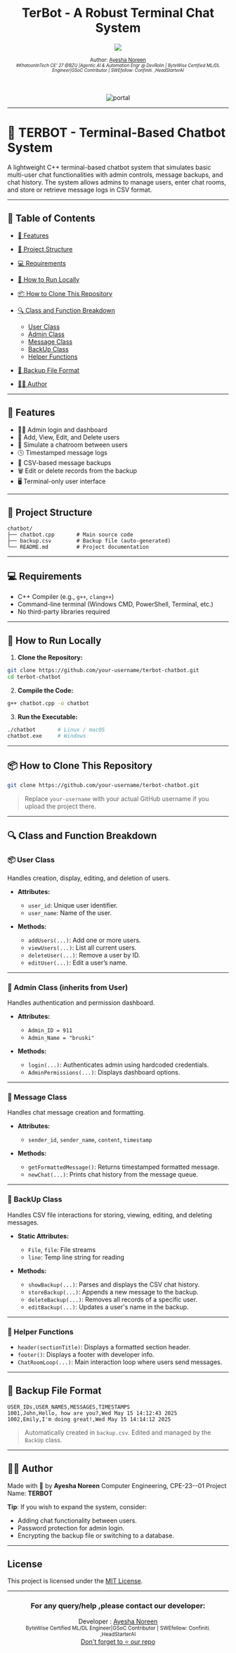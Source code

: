 
<div align="center">
  <h1>TerBot - A Robust Terminal Chat System</h1>
  <a class="header-badge" target="_blank" href="https://www.linkedin.com/in/khatoonintech/">
  <img src="https://img.shields.io/badge/style--5eba00.svg?label=LinkedIn&logo=linkedin&style=social">
  </a>
  

<sub>Author:
<a href="https://www.linkedin.com/in/Khatoonintech/" target="_blank">Ayesha Noreen</a><br>
<small> <i>#KhatoonInTech CE' 27 @BZU |Agentic AI & Automation Engr @ DevRolin | ByteWise Certified ML/DL Engineer|GSoC Contributor | SWEfellow: Confiniti. ,HeadStarterAI</i> </small>
</sub>
<br>
<br>
<br>

 ![portal ](../main/images/portal.png)

</div>

---
# 💬 TERBOT - Terminal-Based Chatbot System

A lightweight C++ terminal-based chatbot system that simulates basic multi-user chat functionalities with admin controls, message backups, and chat history. The system allows admins to manage users, enter chat rooms, and store or retrieve message logs in CSV format.

---

## 📑 Table of Contents

* [🧰 Features](#-features)
* [📁 Project Structure](#-project-structure)
* [💻 Requirements](#-requirements)
* [🚀 How to Run Locally](#-how-to-run-locally)
* [📦 How to Clone This Repository](#-how-to-clone-this-repository)
* [🔍 Class and Function Breakdown](#-class-and-function-breakdown)

  * [User Class](#user-class)
  * [Admin Class](#admin-class)
  * [Message Class](#message-class)
  * [BackUp Class](#backup-class)
  * [Helper Functions](#helper-functions)
* [📓 Backup File Format](#-backup-file-format)
* [🧑‍💻 Author](#-author)

---

## 🧰 Features

* 👨‍💼 Admin login and dashboard
* 👥 Add, View, Edit, and Delete users
* 💬 Simulate a chatroom between users
* 🕓 Timestamped message logs
* 📄 CSV-based message backups
* 🗑️ Edit or delete records from the backup
* 🖥️ Terminal-only user interface

---

## 📁 Project Structure

```
chatbot/
├── chatbot.cpp       # Main source code
├── backup.csv        # Backup file (auto-generated)
└── README.md         # Project documentation
```

---

## 💻 Requirements

* C++ Compiler (e.g., `g++`, `clang++`)
* Command-line terminal (Windows CMD, PowerShell, Terminal, etc.)
* No third-party libraries required

---

## 🚀 How to Run Locally

1. **Clone the Repository:**

```bash
git clone https://github.com/your-username/terbot-chatbot.git
cd terbot-chatbot
```

2. **Compile the Code:**

```bash
g++ chatbot.cpp -o chatbot
```

3. **Run the Executable:**

```bash
./chatbot       # Linux / macOS
chatbot.exe     # Windows
```

---

## 📦 How to Clone This Repository

```bash
git clone https://github.com/your-username/terbot-chatbot.git
```

> Replace `your-username` with your actual GitHub username if you upload the project there.

---

## 🔍 Class and Function Breakdown

### 📦 User Class

Handles creation, display, editing, and deletion of users.

* **Attributes:**

  * `user_id`: Unique user identifier.
  * `user_name`: Name of the user.

* **Methods:**

  * `addUsers(...)`: Add one or more users.
  * `viewUsers(...)`: List all current users.
  * `deleteUser(...)`: Remove a user by ID.
  * `editUser(...)`: Edit a user’s name.

---

### 👮 Admin Class (inherits from User)

Handles authentication and permission dashboard.

* **Attributes:**

  * `Admin_ID = 911`
  * `Admin_Name = "bruski"`

* **Methods:**

  * `login(...)`: Authenticates admin using hardcoded credentials.
  * `AdminPermissions(...)`: Displays dashboard options.

---

### 📨 Message Class

Handles chat message creation and formatting.

* **Attributes:**

  * `sender_id`, `sender_name`, `content`, `timestamp`

* **Methods:**

  * `getFormattedMessage()`: Returns timestamped formatted message.
  * `newChat(...)`: Prints chat history from the message queue.

---

### 💾 BackUp Class

Handles CSV file interactions for storing, viewing, editing, and deleting messages.

* **Static Attributes:**

  * `File`, `file`: File streams
  * `line`: Temp line string for reading

* **Methods:**

  * `showBackup(...)`: Parses and displays the CSV chat history.
  * `storeBackup(...)`: Appends a new message to the backup.
  * `deleteBackup(...)`: Removes all records of a specific user.
  * `editBackup(...)`: Updates a user's name in the backup.

---

### 🔧 Helper Functions

* `header(sectionTitle)`: Displays a formatted section header.
* `footer()`: Displays a footer with developer info.
* `ChatRoomLoop(...)`: Main interaction loop where users send messages.

---

## 📓 Backup File Format

```csv
USER_IDs,USER_NAMES,MESSAGES,TIMESTAMPS
1001,John,Hello, how are you?,Wed May 15 14:12:43 2025
1002,Emily,I'm doing great!,Wed May 15 14:14:12 2025
```

> Automatically created in `backup.csv`. Edited and managed by the `BackUp` class.

---
## 🧑‍💻 Author

Made with 💙 by **Ayesha Noreen**
Computer Engineering, CPE-23--01
Project Name: **TERBOT**

**Tip**: If you wish to expand the system, consider:

* Adding chat functionality between users.
* Password protection for admin login.
* Encrypting the backup file or switching to a database.

---


## License

This project is licensed under the [MIT License](LICENSE).


---

<div align="center">
<h3>For any query/help ,please contact our developer:</h3>  
Developer : <a href="https://www.linkedin.com/in/Khatoonintech/" target="_blank">Ayesha Noreen</a><br>
   <small> ByteWise Certified ML/DL Engineer|GSoC Contributor | SWEfellow: Confiniti. ,HeadStarterAI </small>
<br> <a href="https://www.github.com/Khatoonintech/" target="_blank"> Don't forget to ⭐ our repo </a><br>


</div>

